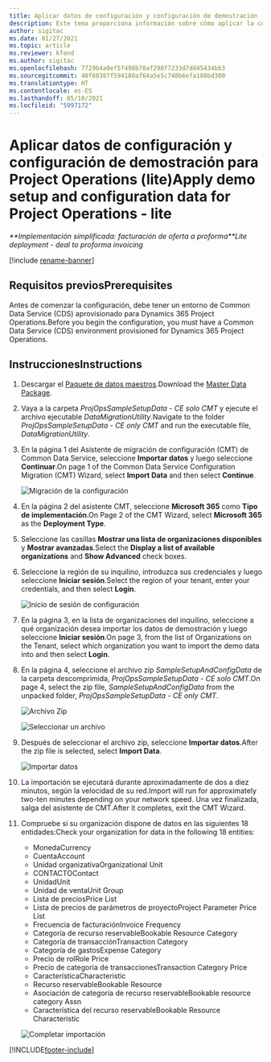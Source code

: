 ```yaml
---
title: Aplicar datos de configuración y configuración de demostración (lite)
description: Este tema proporciona información sobre cómo aplicar la configuración de demostración y los datos de configuración para las operaciones de proyecto.
author: sigitac
ms.date: 01/27/2021
ms.topic: article
ms.reviewer: kfend
ms.author: sigitac
ms.openlocfilehash: 7729b4a9ef5f498b78af298f7233d7dd45434bb3
ms.sourcegitcommit: 40f68387f594180af64a5e5c748b6efa188bd300
ms.translationtype: HT
ms.contentlocale: es-ES
ms.lasthandoff: 05/10/2021
ms.locfileid: "5997172"
---
```

# <a name="apply-demo-setup-and-configuration-data-for-project-operations---lite"></a><span data-ttu-id="e3a21-103">Aplicar datos de configuración y configuración de demostración para Project Operations (lite)</span><span class="sxs-lookup"><span data-stu-id="e3a21-103">Apply demo setup and configuration data for Project Operations - lite</span></span> 

<span data-ttu-id="e3a21-104">_\*\*Implementación simplificada: facturación de oferta a proforma_</span><span class="sxs-lookup"><span data-stu-id="e3a21-104">_\*\*Lite deployment - deal to proforma invoicing_</span></span>

[!include [rename-banner](~/includes/cc-data-platform-banner.md)]

## <a name="prerequisites"></a><span data-ttu-id="e3a21-105">Requisitos previos</span><span class="sxs-lookup"><span data-stu-id="e3a21-105">Prerequisites</span></span>

<span data-ttu-id="e3a21-106">Antes de comenzar la configuración, debe tener un entorno de Common Data Service (CDS) aprovisionado para Dynamics 365 Project Operations.</span><span class="sxs-lookup"><span data-stu-id="e3a21-106">Before you begin the configuration, you must have a Common Data Service (CDS) environment provisioned for Dynamics 365 Project Operations.</span></span>


## <a name="instructions"></a><span data-ttu-id="e3a21-107">Instrucciones</span><span class="sxs-lookup"><span data-stu-id="e3a21-107">Instructions</span></span>

1. <span data-ttu-id="e3a21-108">Descargar el [Paquete de datos maestros](https://download.microsoft.com/download/3/4/1/341bf279-a64f-4baa-af31-ce624859b518/ProjOpsSampleSetupData-%20CE%20only.zip).</span><span class="sxs-lookup"><span data-stu-id="e3a21-108">Download the [Master Data Package](https://download.microsoft.com/download/3/4/1/341bf279-a64f-4baa-af31-ce624859b518/ProjOpsSampleSetupData-%20CE%20only.zip).</span></span> 
2. <span data-ttu-id="e3a21-109">Vaya a la carpeta *ProjOpsSampleSetupData - CE solo CMT* y ejecute el archivo ejecutable *DataMigrationUtility*.</span><span class="sxs-lookup"><span data-stu-id="e3a21-109">Navigate to the folder *ProjOpsSampleSetupData - CE only CMT* and run the executable file, *DataMigrationUtility*.</span></span>
3. <span data-ttu-id="e3a21-110">En la página 1 del Asistente de migración de configuración (CMT) de Common Data Service, seleccione **Importar datos** y luego seleccione **Continuar**.</span><span class="sxs-lookup"><span data-stu-id="e3a21-110">On page 1 of the Common Data Service Configuration Migration (CMT) Wizard, select **Import Data** and then select **Continue**.</span></span>

    ![Migración de la configuración](./media/1ConfigurationMigration.png)

4. <span data-ttu-id="e3a21-112">En la página 2 del asistente CMT, seleccione **Microsoft 365** como **Tipo de implementación**.</span><span class="sxs-lookup"><span data-stu-id="e3a21-112">On Page 2 of the CMT Wizard, select **Microsoft 365** as the **Deployment Type**.</span></span>
5. <span data-ttu-id="e3a21-113">Seleccione las casillas **Mostrar una lista de organizaciones disponibles** y **Mostrar avanzadas**.</span><span class="sxs-lookup"><span data-stu-id="e3a21-113">Select the **Display a list of available organizations** and **Show Advanced** check boxes.</span></span>
6. <span data-ttu-id="e3a21-114">Seleccione la región de su inquilino, introduzca sus credenciales y luego seleccione **Iniciar sesión**.</span><span class="sxs-lookup"><span data-stu-id="e3a21-114">Select the region of your tenant, enter your credentials, and then select **Login**.</span></span>

   ![Inicio de sesión de configuración](./media/2ConfigurationSignin.png)

7. <span data-ttu-id="e3a21-116">En la página 3, en la lista de organizaciones del inquilino, seleccione a qué organización desea importar los datos de demostración y luego seleccione **Iniciar sesión**.</span><span class="sxs-lookup"><span data-stu-id="e3a21-116">On page 3, from the list of Organizations on the Tenant, select which organization you want to import the demo data into and then select **Login**.</span></span>
8. <span data-ttu-id="e3a21-117">En la página 4, seleccione el archivo zip *SampleSetupAndConfigData* de la carpeta descomprimida, *ProjOpsSampleSetupData - CE solo CMT*.</span><span class="sxs-lookup"><span data-stu-id="e3a21-117">On page 4, select the zip file, *SampleSetupAndConfigData* from the unpacked folder, *ProjOpsSampleSetupData - CE only CMT*.</span></span>

   ![Archivo Zip](./media/3ZipFile.png)

   ![Seleccionar un archivo](./media/4SelectAFile.png)

9. <span data-ttu-id="e3a21-120">Después de seleccionar el archivo zip, seleccione **Importar datos**.</span><span class="sxs-lookup"><span data-stu-id="e3a21-120">After the zip file is selected, select **Import Data**.</span></span>

   ![Importar datos](./media/5ImportData.png)

10. <span data-ttu-id="e3a21-122">La importación se ejecutará durante aproximadamente de dos a diez minutos, según la velocidad de su red.</span><span class="sxs-lookup"><span data-stu-id="e3a21-122">Import will run for approximately two-ten minutes depending on your network speed.</span></span> <span data-ttu-id="e3a21-123">Una vez finalizada, salga del asistente de CMT.</span><span class="sxs-lookup"><span data-stu-id="e3a21-123">After it completes, exit the CMT Wizard.</span></span> 
11. <span data-ttu-id="e3a21-124">Compruebe si su organización dispone de datos en las siguientes 18 entidades:</span><span class="sxs-lookup"><span data-stu-id="e3a21-124">Check your organization for data in the following 18 entities:</span></span>

    -   <span data-ttu-id="e3a21-125">Moneda</span><span class="sxs-lookup"><span data-stu-id="e3a21-125">Currency</span></span>
    -   <span data-ttu-id="e3a21-126">Cuenta</span><span class="sxs-lookup"><span data-stu-id="e3a21-126">Account</span></span>
    -   <span data-ttu-id="e3a21-127">Unidad organizativa</span><span class="sxs-lookup"><span data-stu-id="e3a21-127">Organizational Unit</span></span>
    -   <span data-ttu-id="e3a21-128">CONTACTO</span><span class="sxs-lookup"><span data-stu-id="e3a21-128">Contact</span></span>
    -   <span data-ttu-id="e3a21-129">Unidad</span><span class="sxs-lookup"><span data-stu-id="e3a21-129">Unit</span></span>
    -   <span data-ttu-id="e3a21-130">Unidad de venta</span><span class="sxs-lookup"><span data-stu-id="e3a21-130">Unit Group</span></span>
    -   <span data-ttu-id="e3a21-131">Lista de precios</span><span class="sxs-lookup"><span data-stu-id="e3a21-131">Price List</span></span>
    -   <span data-ttu-id="e3a21-132">Lista de precios de parámetros de proyecto</span><span class="sxs-lookup"><span data-stu-id="e3a21-132">Project Parameter Price List</span></span> 
    -   <span data-ttu-id="e3a21-133">Frecuencia de facturación</span><span class="sxs-lookup"><span data-stu-id="e3a21-133">Invoice Frequency</span></span>
    -   <span data-ttu-id="e3a21-134">Categoría de recurso reservable</span><span class="sxs-lookup"><span data-stu-id="e3a21-134">Bookable Resource Category</span></span>
    -   <span data-ttu-id="e3a21-135">Categoría de transacción</span><span class="sxs-lookup"><span data-stu-id="e3a21-135">Transaction Category</span></span>
    -   <span data-ttu-id="e3a21-136">Categoría de gastos</span><span class="sxs-lookup"><span data-stu-id="e3a21-136">Expense Category</span></span>
    -   <span data-ttu-id="e3a21-137">Precio de rol</span><span class="sxs-lookup"><span data-stu-id="e3a21-137">Role Price</span></span>
    -   <span data-ttu-id="e3a21-138">Precio de categoría de transacciones</span><span class="sxs-lookup"><span data-stu-id="e3a21-138">Transaction Category Price</span></span>
    -   <span data-ttu-id="e3a21-139">Característica</span><span class="sxs-lookup"><span data-stu-id="e3a21-139">Characteristic</span></span>
    -   <span data-ttu-id="e3a21-140">Recurso reservable</span><span class="sxs-lookup"><span data-stu-id="e3a21-140">Bookable Resource</span></span>
    -   <span data-ttu-id="e3a21-141">Asociación de categoría de recurso reservable</span><span class="sxs-lookup"><span data-stu-id="e3a21-141">Bookable resource category Assn</span></span>
    -   <span data-ttu-id="e3a21-142">Característica del recurso reservable</span><span class="sxs-lookup"><span data-stu-id="e3a21-142">Bookable Resource Characteristic</span></span>

    ![Completar importación](./media/6CompleteImport.png)


[!INCLUDE[footer-include](../includes/footer-banner.md)]
